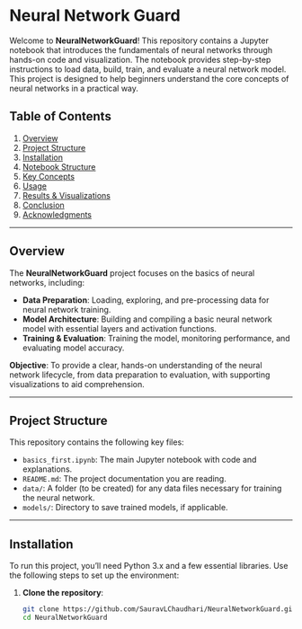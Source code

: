# Neural Network Guard

Welcome to **NeuralNetworkGuard**! This repository contains a Jupyter notebook that introduces the fundamentals of neural networks through hands-on code and visualization. The notebook provides step-by-step instructions to load data, build, train, and evaluate a neural network model. This project is designed to help beginners understand the core concepts of neural networks in a practical way.

## Table of Contents
1. [Overview](#overview)
2. [Project Structure](#project-structure)
3. [Installation](#installation)
4. [Notebook Structure](#notebook-structure)
5. [Key Concepts](#key-concepts)
6. [Usage](#usage)
7. [Results & Visualizations](#results--visualizations)
8. [Conclusion](#conclusion)
9. [Acknowledgments](#acknowledgments)

---

## Overview
The **NeuralNetworkGuard** project focuses on the basics of neural networks, including:
- **Data Preparation**: Loading, exploring, and pre-processing data for neural network training.
- **Model Architecture**: Building and compiling a basic neural network model with essential layers and activation functions.
- **Training & Evaluation**: Training the model, monitoring performance, and evaluating model accuracy.

**Objective**: To provide a clear, hands-on understanding of the neural network lifecycle, from data preparation to evaluation, with supporting visualizations to aid comprehension.

---

## Project Structure
This repository contains the following key files:
- `basics_first.ipynb`: The main Jupyter notebook with code and explanations.
- `README.md`: The project documentation you are reading.
- `data/`: A folder (to be created) for any data files necessary for training the neural network.
- `models/`: Directory to save trained models, if applicable.

---

## Installation
To run this project, you’ll need Python 3.x and a few essential libraries. Use the following steps to set up the environment:

1. **Clone the repository**:
   ```bash
   git clone https://github.com/SauravLChaudhari/NeuralNetworkGuard.git
   cd NeuralNetworkGuard
